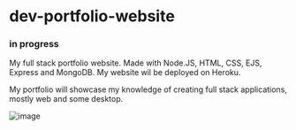 # dev-portfolio-website
### in progress
My full stack portfolio website. Made with Node.JS, HTML, CSS, EJS, Express and MongoDB. My website wil be deployed on Heroku.

My portfolio will showcase my knowledge of creating full stack applications, mostly web and some desktop.

![image](https://user-images.githubusercontent.com/51379562/146848829-e6e8d183-3791-4052-8166-5996a16eda6c.png)
